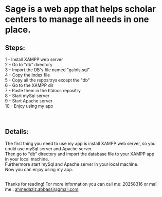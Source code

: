 # Sage is a web app that helps scholar centers to manage all needs in one place.

<h2>Steps:</h2>
1  - Install XAMPP web server<br>
2  - Go to "db" directory<br>
3  - Import the DB's file named "galois.sql"<br>
4  - Copy the index file<br>
5  - Copy all the repositrys except the "db"<br>
6  - Go to the XAMPP dir<br>
7  - Paste them in the htdocs repositry<br>
8  - Start mySql server<br>
9  - Start Apache server<br>
10 - Enjoy using my app<br><br><br>


<h2>Details:</h2>
The first thing you need to use my app is install XAMPP web server, so you could use mySql server and Apache server.<br>
Then go to "db" directory and import the database file to your XAMPP app in your local machine.<br>
Furthermore start mySql and Apache server in your local machine.<br>
Now you can enjoy using my app.<br><br>

Thanks for reading! For more information you can call me: 20258316 or mail me : ahmedaziz.abbassi@gmail.com
